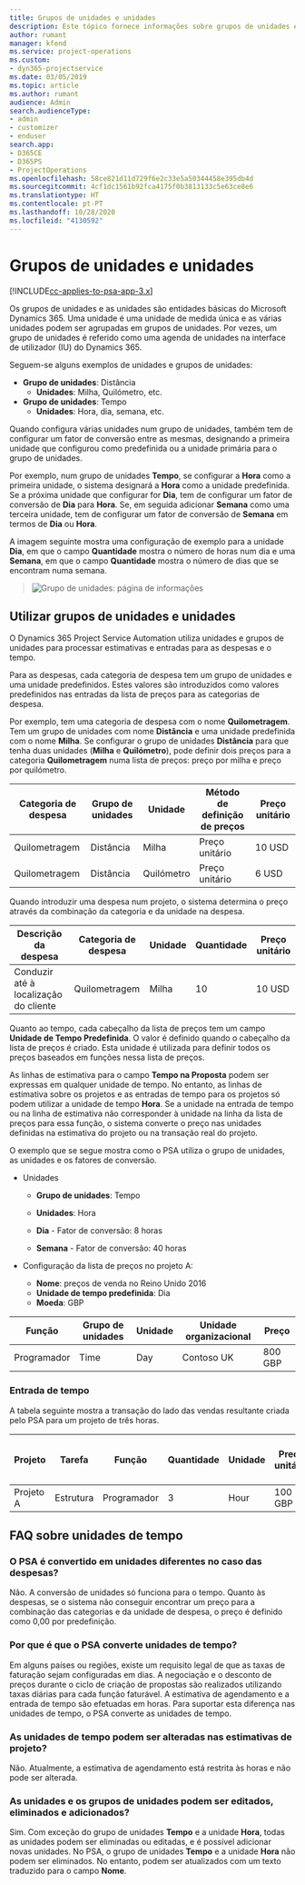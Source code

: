 ```yaml
---
title: Grupos de unidades e unidades
description: Este tópico fornece informações sobre grupos de unidades e unidades.
author: rumant
manager: kfend
ms.service: project-operations
ms.custom:
- dyn365-projectservice
ms.date: 03/05/2019
ms.topic: article
ms.author: rumant
audience: Admin
search.audienceType:
- admin
- customizer
- enduser
search.app:
- D365CE
- D365PS
- ProjectOperations
ms.openlocfilehash: 58ce821d11d729f6e2c33e5a50344458e395db4d
ms.sourcegitcommit: 4cf1dc1561b92fca4175f0b3813133c5e63ce8e6
ms.translationtype: HT
ms.contentlocale: pt-PT
ms.lasthandoff: 10/28/2020
ms.locfileid: "4130592"
---
```

# <a name="unit-groups-and-units"></a>Grupos de unidades e unidades

[!INCLUDE[cc-applies-to-psa-app-3.x](../includes/cc-applies-to-psa-app-3x.md)]

Os grupos de unidades e as unidades são entidades básicas do Microsoft Dynamics 365. Uma unidade é uma unidade de medida única e as várias unidades podem ser agrupadas em grupos de unidades. Por vezes, um grupo de unidades é referido como uma agenda de unidades na interface de utilizador (IU) do Dynamics 365. 

Seguem-se alguns exemplos de unidades e grupos de unidades:
 
- **Grupo de unidades**: Distância 
    - **Unidades**: Milha, Quilómetro, etc.
- **Grupo de unidades**: Tempo
    - **Unidades**: Hora, dia, semana, etc. 

Quando configura várias unidades num grupo de unidades, também tem de configurar um fator de conversão entre as mesmas, designando a primeira unidade que configurou como predefinida ou a unidade primária para o grupo de unidades. 

Por exemplo, num grupo de unidades **Tempo**, se configurar a **Hora** como a primeira unidade, o sistema designará a **Hora** como a unidade predefinida. Se a próxima unidade que configurar for **Dia**, tem de configurar um fator de conversão de **Dia** para **Hora**. Se, em seguida adicionar **Semana** como uma terceira unidade, tem de configurar um fator de conversão de **Semana** em termos de **Dia** ou **Hora**. 

A imagem seguinte mostra uma configuração de exemplo para a unidade **Dia**, em que o campo **Quantidade** mostra o número de horas num dia e uma **Semana**, em que o campo **Quantidade** mostra o número de dias que se encontram numa semana.

> ![Grupo de unidades: página de informações](media/advanced-2.png)

## <a name="using-units-and-unit-groups"></a>Utilizar grupos de unidades e unidades

O Dynamics 365 Project Service Automation utiliza unidades e grupos de unidades para processar estimativas e entradas para as despesas e o tempo. 

Para as despesas, cada categoria de despesa tem um grupo de unidades e uma unidade predefinidos. Estes valores são introduzidos como valores predefinidos nas entradas da lista de preços para as categorias de despesa. 

Por exemplo, tem uma categoria de despesa com o nome **Quilometragem**. Tem um grupo de unidades com nome **Distância** e uma unidade predefinida com o nome **Milha**. Se configurar o grupo de unidades **Distância** para que tenha duas unidades (**Milha** e **Quilómetro**), pode definir dois preços para a categoria **Quilometragem** numa lista de preços: preço por milha e preço por quilómetro.

| Categoria de despesa  | Grupo de unidades  | Unidade      | Método de definição de preços  | Preço unitário  |
|-------------------|---------------|-----------|-------------------|-------------------|
| Quilometragem           | Distância      | Milha      | Preço unitário    | 10 USD            |
| Quilometragem           | Distância      | Quilómetro | Preço unitário    |  6 USD            |

Quando introduzir uma despesa num projeto, o sistema determina o preço através da combinação da categoria e da unidade na despesa. 

| Descrição da despesa        | Categoria de despesa  | Unidade  | Quantidade  | Preço unitário   |
|----------------------------|---------------------|-------|-----------|----------------|
| Conduzir até à localização do cliente | Quilometragem             | Milha  | 10        | 10 USD         |

Quanto ao tempo, cada cabeçalho da lista de preços tem um campo **Unidade de Tempo Predefinida**. O valor é definido quando o cabeçalho da lista de preços é criado. Esta unidade é utilizada para definir todos os preços baseados em funções nessa lista de preços.

As linhas de estimativa para o campo **Tempo na Proposta** podem ser expressas em qualquer unidade de tempo. No entanto, as linhas de estimativa sobre os projetos e as entradas de tempo para os projetos só podem utilizar a unidade de tempo **Hora**. Se a unidade na entrada de tempo ou na linha de estimativa não corresponder à unidade na linha da lista de preços para essa função, o sistema converte o preço nas unidades definidas na estimativa do projeto ou na transação real do projeto.

O exemplo que se segue mostra como o PSA utiliza o grupo de unidades, as unidades e os fatores de conversão.
- Unidades

   - **Grupo de unidades**: Tempo 
   - **Unidades**: Hora 
    
    - **Dia** - Fator de conversão: 8 horas       
    - **Semana** - Fator de conversão: 40 horas  
        
- Configuração da lista de preços no projeto A:

    - **Nome**: preços de venda no Reino Unido 2016 
    - **Unidade de tempo predefinida**: Dia 
    - **Moeda**: GBP

| Função      | Grupo de unidades | Unidade | Unidade organizacional | Preço   |
|-----------|------------|------|---------------------|---------|
| Programador | Time       | Day  | Contoso UK          | 800 GBP |

### <a name="time-entry"></a>Entrada de tempo

A tabela seguinte mostra a transação do lado das vendas resultante criada pelo PSA para um projeto de três horas.


| Projeto   | Tarefa    | Função      | Quantidade | Unidade  | Preço unitário | Valor de vendas não faturadas |
|-----------|---------|-----------|----------|-------|------------|-----------------------|
| Projeto A | Estrutura  | Programador | 3        | Hour  | 100 GBP    | 300 GBP               |

## <a name="time-unit-faq"></a>FAQ sobre unidades de tempo

### <a name="does-psa-convert-to-different-units-in-the-case-of-expenses"></a>O PSA é convertido em unidades diferentes no caso das despesas?
Não. A conversão de unidades só funciona para o tempo. Quanto às despesas, se o sistema não conseguir encontrar um preço para a combinação das categorias e da unidade de despesa, o preço é definido como 0,00 por predefinição.

### <a name="why-does-psa-convert-time-units"></a>Por que é que o PSA converte unidades de tempo?
Em alguns países ou regiões, existe um requisito legal de que as taxas de faturação sejam configuradas em dias. A negociação e o desconto de preços durante o ciclo de criação de propostas são realizados utilizando taxas diárias para cada função faturável. A estimativa de agendamento e a entrada de tempo são efetuadas em horas. Para suportar esta diferença nas unidades de tempo, o PSA converte as unidades de tempo.

### <a name="can-time-units-be-changed-on-project-estimates"></a>As unidades de tempo podem ser alteradas nas estimativas de projeto?
Não. Atualmente, a estimativa de agendamento está restrita às horas e não pode ser alterada.

### <a name="can-units-and-unit-groups-be-edited-deleted-and-added"></a>As unidades e os grupos de unidades podem ser editados, eliminados e adicionados?
Sim. Com exceção do grupo de unidades **Tempo** e a unidade **Hora**, todas as unidades podem ser eliminadas ou editadas, e é possível adicionar novas unidades. No PSA, o grupo de unidades **Tempo** e a unidade **Hora** não podem ser eliminados. No entanto, podem ser atualizados com um texto traduzido para o campo **Nome**.
